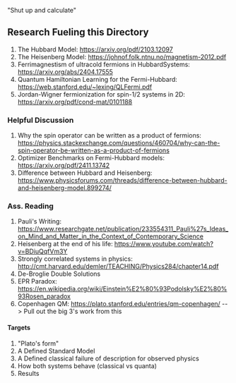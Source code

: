"Shut up and calculate"

## Research Fueling this Directory
1. The Hubbard Model: https://arxiv.org/pdf/2103.12097
2. The Heisenberg Model: https://johnof.folk.ntnu.no/magnetism-2012.pdf
2. Ferrimagnestism of ultracold fermions in HubbardSystems: https://arxiv.org/abs/2404.17555
3. Quantum Hamiltonian Learning for the Fermi-Hubbard: https://web.stanford.edu/~lexing/QLFermi.pdf
4. Jordan-Wigner fermionization for spin-1/2 systems in 2D: https://arxiv.org/pdf/cond-mat/0101188


### Helpful Discussion
1. Why the spin operator can be written as a product of fermions: https://physics.stackexchange.com/questions/460704/why-can-the-spin-operator-be-written-as-a-product-of-fermions
2. Optimizer Benchmarks on Fermi-Hubbard models: https://arxiv.org/pdf/2411.13742
3. Difference between Hubbard and Heisenberg: https://www.physicsforums.com/threads/difference-between-hubbard-and-heisenberg-model.899274/


### Ass. Reading
1. Pauli's Writing: https://www.researchgate.net/publication/233554311_Pauli%27s_Ideas_on_Mind_and_Matter_in_the_Context_of_Contemporary_Science
2. Heisenberg at the end of his life: https://www.youtube.com/watch?v=BDiuQqfVm3Y
3. Strongly correlated systems in physics: http://cmt.harvard.edu/demler/TEACHING/Physics284/chapter14.pdf
4. De-Broglie Double Solutions
5. EPR Paradox: https://en.wikipedia.org/wiki/Einstein%E2%80%93Podolsky%E2%80%93Rosen_paradox
6. Copenhagen QM: https://plato.stanford.edu/entries/qm-copenhagen/
 --> Pull out the big 3's work from this



#### Targets
1. "Plato's form"
2. A Defined Standard Model
3. A Defined classical failure of description for observed physics
4. How both systems behave (classical vs quanta)
5. Results